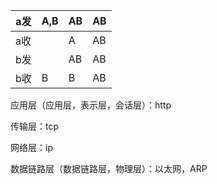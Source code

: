| a发  | A,B  | AB   | AB   |
| ---- | ---- | ---- | ---- |
| a收  |      | A    | AB   |
| b发  |      | AB   | AB   |
| b收  | B    | B    | AB   |

应用层（应用层，表示层，会话层）：http

传输层：tcp

网络层：ip

数据链路层（数据链路层，物理层）：以太网，ARP


